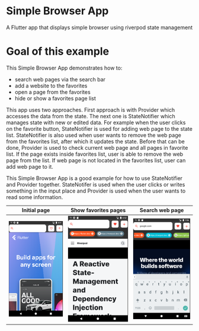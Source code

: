 # Simple Browser App

A Flutter app that displays simple browser using riverpod state management

# Goal of this example

This Simple Browser App demonstrates how to:

- search web pages via the search bar
- add a website to the favorites
- open a page from the favorites
- hide or show a favorites page list

This app uses two approaches. First approach is with Provider which accesses the data from the state.
The next one is StateNotifier which manages state with new or edited data. For example when the user
clicks on the favorite button, StateNotifier is used for adding web page to the state list.
StateNotifier is also used when user wants to remove the web page from the favorites list,
after which it updates the state. Before that can be done, Provider is used to check current
web page and all pages in favorite list. If the page exists inside favorites list, user is able to
remove the web page from the list. If web page is not located in the favorites list,
user can add web page to it.

This Simple Browser App is a good example for how to use StateNotifier and Provider together.
StateNotifer is used when the user clicks or writes something in the input place and Provider
is used when the user wants to read some information.

Initial page             |  Show favorites pages          |  Search web page
:-------------------------:|:-------------------------: |:-------------------------:
![home](art/home.png)  |  ![favorites](art/riverpod.png)  |  ![search](art/github.png)
